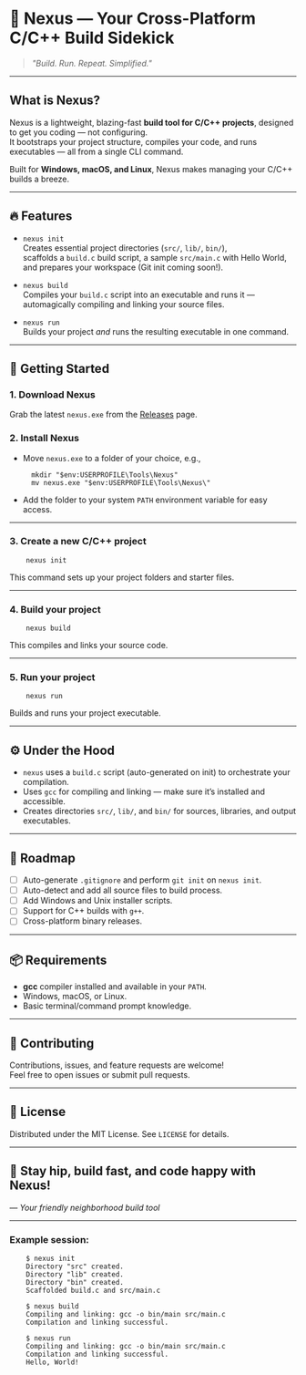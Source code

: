 # 🚀 Nexus — Your Cross-Platform C/C++ Build Sidekick

> *"Build. Run. Repeat. Simplified."*

---

## What is Nexus?

Nexus is a lightweight, blazing-fast **build tool for C/C++ projects**, designed to get you coding — not configuring.  
It bootstraps your project structure, compiles your code, and runs executables — all from a single CLI command.  

Built for **Windows, macOS, and Linux**, Nexus makes managing your C/C++ builds a breeze.

---

## 🔥 Features

- `nexus init`  
  Creates essential project directories (`src/`, `lib/`, `bin/`),  
  scaffolds a `build.c` build script, a sample `src/main.c` with Hello World,  
  and prepares your workspace (Git init coming soon!).  

- `nexus build`  
  Compiles your `build.c` script into an executable and runs it —  
  automagically compiling and linking your source files.

- `nexus run`  
  Builds your project *and* runs the resulting executable in one command.

---

## 🎉 Getting Started

### 1. Download Nexus

Grab the latest `nexus.exe` from the [Releases](https://github.com/YOUR_USERNAME/YOUR_REPO/releases) page.

### 2. Install Nexus

- Move `nexus.exe` to a folder of your choice, e.g.,

        mkdir "$env:USERPROFILE\Tools\Nexus"
        mv nexus.exe "$env:USERPROFILE\Tools\Nexus\"

- Add the folder to your system `PATH` environment variable for easy access.

---

### 3. Create a new C/C++ project

        nexus init

This command sets up your project folders and starter files.

---

### 4. Build your project

        nexus build

This compiles and links your source code.

---

### 5. Run your project

        nexus run

Builds and runs your project executable.

---

## ⚙️ Under the Hood

- `nexus` uses a `build.c` script (auto-generated on init) to orchestrate your compilation.
- Uses `gcc` for compiling and linking — make sure it’s installed and accessible.
- Creates directories `src/`, `lib/`, and `bin/` for sources, libraries, and output executables.

---

## 🚧 Roadmap

- [ ] Auto-generate `.gitignore` and perform `git init` on `nexus init`.
- [ ] Auto-detect and add all source files to build process.
- [ ] Add Windows and Unix installer scripts.
- [ ] Support for C++ builds with `g++`.
- [ ] Cross-platform binary releases.

---

## 📦 Requirements

- **gcc** compiler installed and available in your `PATH`.
- Windows, macOS, or Linux.
- Basic terminal/command prompt knowledge.

---

## 🙌 Contributing

Contributions, issues, and feature requests are welcome!  
Feel free to open issues or submit pull requests.

---

## 📄 License

Distributed under the MIT License. See `LICENSE` for details.

---

## 👑 Stay hip, build fast, and code happy with Nexus!  
*— Your friendly neighborhood build tool*

---

### Example session:

        $ nexus init
        Directory "src" created.
        Directory "lib" created.
        Directory "bin" created.
        Scaffolded build.c and src/main.c

        $ nexus build
        Compiling and linking: gcc -o bin/main src/main.c
        Compilation and linking successful.

        $ nexus run
        Compiling and linking: gcc -o bin/main src/main.c
        Compilation and linking successful.
        Hello, World!
